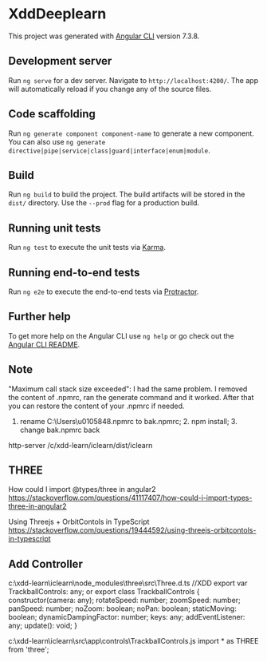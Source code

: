 # XddDeeplearn

This project was generated with [Angular CLI](https://github.com/angular/angular-cli) version 7.3.8.

## Development server

Run `ng serve` for a dev server. Navigate to `http://localhost:4200/`. The app will automatically reload if you change any of the source files.

## Code scaffolding

Run `ng generate component component-name` to generate a new component. You can also use `ng generate directive|pipe|service|class|guard|interface|enum|module`.

## Build

Run `ng build` to build the project. The build artifacts will be stored in the `dist/` directory. Use the `--prod` flag for a production build.

## Running unit tests

Run `ng test` to execute the unit tests via [Karma](https://karma-runner.github.io).

## Running end-to-end tests

Run `ng e2e` to execute the end-to-end tests via [Protractor](http://www.protractortest.org/).

## Further help

To get more help on the Angular CLI use `ng help` or go check out the [Angular CLI README](https://github.com/angular/angular-cli/blob/master/README.md).

## Note
"Maximum call stack size exceeded":
I had the same problem. I removed the content of .npmrc, ran the generate command and it worked. After that you can restore the content of your .npmrc if needed.
1. rename C:\Users\u0105848\.npmrc to bak.npmrc; 2. npm install; 3. change bak.npmrc back

http-server /c/xdd-learn/iclearn/dist/iclearn

## THREE
How could I import @types/three in angular2
https://stackoverflow.com/questions/41117407/how-could-i-import-types-three-in-angular2

Using Threejs + OrbitContols in TypeScript
https://stackoverflow.com/questions/19444592/using-threejs-orbitcontols-in-typescript

## Add Controller
c:\xdd-learn\iclearn\node_modules\three\src\Three.d.ts
//XDD
export var TrackballControls: any;
or
export class TrackballControls {
    constructor(camera: any);
    rotateSpeed: number;
    zoomSpeed: number;
    panSpeed: number;
    noZoom: boolean;
    noPan: boolean;
    staticMoving: boolean;
    dynamicDampingFactor: number;
    keys: any;
    addEventListener: any;
    update(): void;
}

c:\xdd-learn\iclearn\src\app\controls\TrackballControls.js
import * as THREE from 'three';